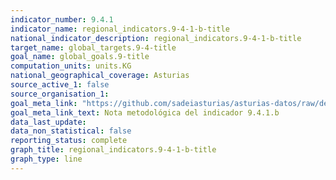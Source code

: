 ```yaml
---
indicator_number: 9.4.1
indicator_name: regional_indicators.9-4-1-b-title
national_indicator_description: regional_indicators.9-4-1-b-title
target_name: global_targets.9-4-title
goal_name: global_goals.9-title
computation_units: units.KG
national_geographical_coverage: Asturias
source_active_1: false
source_organisation_1:  
goal_meta_link: "https://github.com/sadeiasturias/asturias-datos/raw/develop/downloads/methodology/9.4.1.b.pdf"
goal_meta_link_text: Nota metodológica del indicador 9.4.1.b
data_last_update:  
data_non_statistical: false
reporting_status: complete
graph_title: regional_indicators.9-4-1-b-title
graph_type: line
---
```


